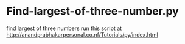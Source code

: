 # Find-largest-of-three-number.py
find largest of three numbers
run this script at http://anandprabhakarpersonal.co.nf/Tutorials/py/index.html
